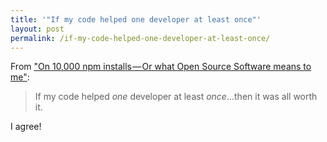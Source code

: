 ```yaml
---
title: '"If my code helped one developer at least once"'
layout: post
permalink: /if-my-code-helped-one-developer-at-least-once/
---
```

From ["On 10,000 npm installs — Or what Open Source Software means to me"](https://hackernoon.com/db6e4b8ff30e):

> If my code helped *one* developer at least *once*...then it was all worth it.

I agree!
